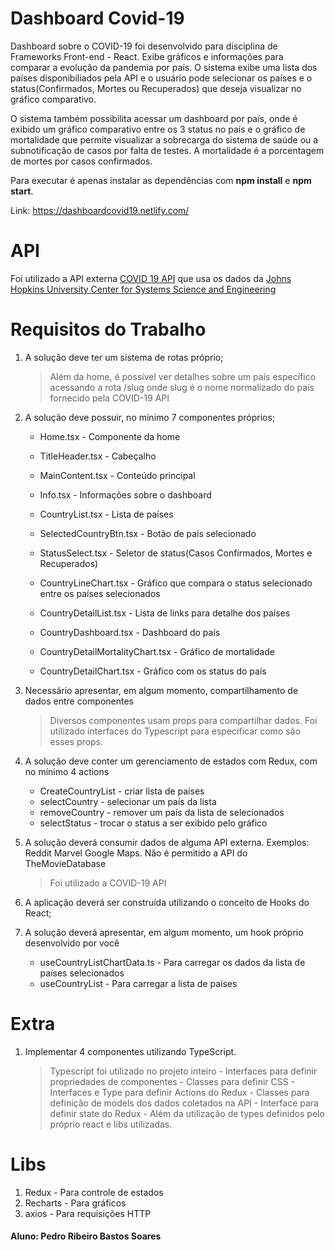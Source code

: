 # Dashboard Covid-19

Dashboard sobre o COVID-19 foi desenvolvido para disciplina de Frameworks Front-end - React.
Exibe gráficos e informações para comparar a evolução da pandemia por país. O sistema exibe uma lista dos países disponibiliados pela API e o usuário pode selecionar os países e o status(Confirmados, Mortes ou Recuperados) que deseja visualizar no gráfico comparativo.

O sistema também possibilita acessar um dashboard por país, onde é exibido um gráfico comparativo entre os 3 status no país e o gráfico de mortalidade que permite visualizar a sobrecarga do sistema de saúde ou a subnotificação de casos por falta de testes.
A mortalidade é a porcentagem de mortes por casos confirmados.

Para executar é apenas instalar as dependências com **npm install** e **npm start**.

Link: https://dashboardcovid19.netlify.com/

# API
Foi utilizado a API externa [COVID 19 API]([https://covid19api.com/](https://covid19api.com/)) que usa os dados da [Johns Hopkins University Center for Systems Science and Engineering]([https://covid19api.com/](https://covid19api.com/)) 

# Requisitos do Trabalho
  
1. A solução deve ter um sistema de rotas próprio;
	> Além da home, é possível ver detalhes sobre um país específico acessando a rota /slug onde slug é o nome normalizado do país fornecido pela COVID-19 API

2. A solução deve possuir, no mínimo 7 componentes próprios;
	 - Home.tsx - Componente da home
	 - TitleHeader.tsx - Cabeçalho
	 - MainContent.tsx  - Conteúdo principal
	 - Info.tsx - Informações sobre o dashboard
	 - CountryList.tsx - Lista de países 
	 - SelectedCountryBtn.tsx - Botão de país selecionado
	 - StatusSelect.tsx - Seletor de status(Casos Confirmados, Mortes e Recuperados) 
	 - CountryLineChart.tsx  - Gráfico que compara o status selecionado entre os países selecionados
	 - CountryDetailList.tsx - Lista de links para detalhe dos países
	 
	- CountryDashboard.tsx - Dashboard do país
	- CountryDetailMortalityChart.tsx  - Gráfico de mortalidade
	- CountryDetailChart.tsx - Gráfico com os status do país
	
3. Necessário apresentar, em algum momento, compartilhamento de dados entre componentes
	> Diversos componentes usam props para compartilhar dados. Foi utilizado interfaces do Typescript para especificar como são esses props.

4. A solução deve conter um gerenciamento de estados com Redux, com no mínimo 4 actions
	- CreateCountryList - criar lista de países
	- selectCountry - selecionar um país da lista
	- removeCountry - remover um país da lista de selecionados
	- selectStatus - trocar o status a ser exibido pelo gráfico

5. A solução deverá consumir dados de alguma API externa. Exemplos: Reddit Marvel Google Maps. Não é permitido a API do TheMovieDatabase
	> Foi utilizado a COVID-19 API
	
6. A aplicação deverá ser construída utilizando o conceito de Hooks do React;
7. A solução deverá apresentar, em algum momento, um hook próprio desenvolvido por você
	- useCountryListChartData.ts - Para carregar os dados da lista de países selecionados
	- useCountryList - Para carregar a lista de países
​
# Extra

1. Implementar 4 componentes utilizando TypeScript.
	> Typescript foi utilizado no projeto inteiro
		- Interfaces para definir propriedades de componentes
		- Classes para definir CSS
		- Interfaces e Type para definir Actions do Redux 
		- Classes para definição de models dos dados coletados na API
		- Interface para definir state do Redux
		- Além da utilização de types definidos pelo próprio react e libs utilizadas.

# Libs
1. Redux - Para controle de estados
2. Recharts - Para gráficos
3. axios - Para requisições HTTP


#### Aluno: Pedro Ribeiro Bastos Soares
